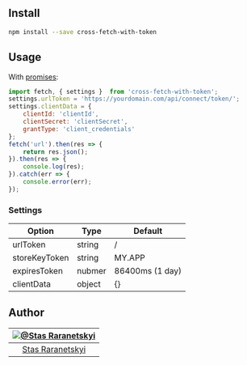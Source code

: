 ## Install

```sh
npm install --save cross-fetch-with-token
```

## Usage

With [promises](https://developer.mozilla.org/en-US/docs/Web/JavaScript/Reference/Global_Objects/Promise):

```javascript
import fetch, { settings }  from 'cross-fetch-with-token';
settings.urlToken = 'https://yourdomain.com/api/connect/token/';
settings.clientData = {
    clientId: 'clientId',
    clientSecret: 'clientSecret',
    grantType: 'client_credentials'
};
fetch('url').then(res => {
    return res.json();
}).then(res => {
    console.log(res);
}).catch(err => {
    console.error(err);
});
```

### Settings

Option | Type | Default
------ | ---- | -------
urlToken | string | /
storeKeyToken | string | MY.APP
expiresToken | nubmer | 86400ms (1 day)
clientData | object | {}

## Author

|[![@Stas Raranetskyi](https://avatars0.githubusercontent.com/u/11090889?s=128&v=4)](https://github.com/stas-raranetskyi/)|
|:---:|
|[Stas Raranetskyi](https://github.com/stas-raranetskyi/)|
